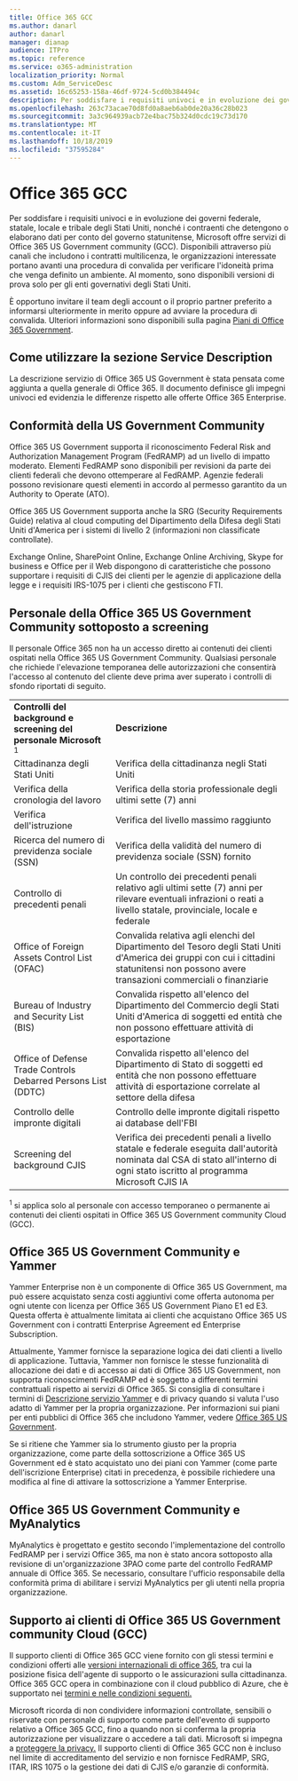 ```yaml
---
title: Office 365 GCC
ms.author: danarl
author: danarl
manager: dianap
audience: ITPro
ms.topic: reference
ms.service: o365-administration
localization_priority: Normal
ms.custom: Adm_ServiceDesc
ms.assetid: 16c65253-158a-46df-9724-5cd0b384494c
description: Per soddisfare i requisiti univoci e in evoluzione dei governi federale, statale, locale e tribale degli Stati Uniti, nonché i contraenti che detengono o elaborano dati per conto del governo statunitense, Microsoft offre servizi di Office 365 US Government community (GCC). Disponibili attraverso più canali che includono i contratti multilicenza, le organizzazioni interessate portano avanti una procedura di convalida per verificare l'idoneità prima che venga definito un ambiente. Al momento, sono disponibili versioni di prova solo per gli enti governativi degli Stati Uniti.
ms.openlocfilehash: 263c73acae70d8fd0a8aeb6ab0de20a36c28b023
ms.sourcegitcommit: 3a3c964939acb72e4bac75b324d0cdc19c73d170
ms.translationtype: MT
ms.contentlocale: it-IT
ms.lasthandoff: 10/18/2019
ms.locfileid: "37595284"
---
```

# <a name="office-365-gcc"></a>Office 365 GCC

Per soddisfare i requisiti univoci e in evoluzione dei governi federale, statale, locale e tribale degli Stati Uniti, nonché i contraenti che detengono o elaborano dati per conto del governo statunitense, Microsoft offre servizi di Office 365 US Government community (GCC). Disponibili attraverso più canali che includono i contratti multilicenza, le organizzazioni interessate portano avanti una procedura di convalida per verificare l'idoneità prima che venga definito un ambiente. Al momento, sono disponibili versioni di prova solo per gli enti governativi degli Stati Uniti. 
  
È opportuno invitare il team degli account o il proprio partner preferito a informarsi ulteriormente in merito oppure ad avviare la procedura di convalida. Ulteriori informazioni sono disponibili sulla pagina [Piani di Office 365 Government](https://products.office.com/en-us/government/compare-office-365-government-plans). 
  
## <a name="how-to-use-this-service-description-section"></a>Come utilizzare la sezione Service Description

La descrizione servizio di Office 365 US Government è stata pensata come aggiunta a quella generale di Office 365. Il documento definisce gli impegni univoci ed evidenzia le differenze rispetto alle offerte Office 365 Enterprise.
  
## <a name="us-government-community-compliance"></a>Conformità della US Government Community

Office 365 US Government supporta il riconoscimento Federal Risk and Authorization Management Program (FedRAMP) ad un livello di impatto moderato. Elementi FedRAMP sono disponibili per revisioni da parte dei clienti federali che devono ottemperare al FedRAMP. Agenzie federali possono revisionare questi elementi in accordo al permesso garantito da un Authority to Operate (ATO).
  
Office 365 US Government supporta anche la SRG (Security Requirements Guide) relativa al cloud computing del Dipartimento della Difesa degli Stati Uniti d'America per i sistemi di livello 2 (informazioni non classificate controllate). 
  
Exchange Online, SharePoint Online, Exchange Online Archiving, Skype for business e Office per il Web dispongono di caratteristiche che possono supportare i requisiti di CJIS dei clienti per le agenzie di applicazione della legge e i requisiti IRS-1075 per i clienti che gestiscono FTI.
  
## <a name="office-365-us-government-community-screened-personnel"></a>Personale della Office 365 US Government Community sottoposto a screening

Il personale Office 365 non ha un accesso diretto ai contenuti dei clienti ospitati nella Office 365 US Government Community. Qualsiasi personale che richiede l'elevazione temporanea delle autorizzazioni che consentirà l'accesso al contenuto del cliente deve prima aver superato i controlli di sfondo riportati di seguito. 
  
|||
|:-----|:-----|
|**Controlli del background e screening del personale Microsoft** <sup>1</sup> <br/> |**Descrizione** <br/> |
|Cittadinanza degli Stati Uniti  <br/> |Verifica della cittadinanza negli Stati Uniti  <br/> |
|Verifica della cronologia del lavoro  <br/> |Verifica della storia professionale degli ultimi sette (7) anni  <br/> |
|Verifica dell'istruzione  <br/> |Verifica del livello massimo raggiunto  <br/> |
|Ricerca del numero di previdenza sociale (SSN)  <br/> |Verifica della validità del numero di previdenza sociale (SSN) fornito  <br/> |
|Controllo di precedenti penali  <br/> |Un controllo dei precedenti penali relativo agli ultimi sette (7) anni per rilevare eventuali infrazioni o reati a livello statale, provinciale, locale e federale  <br/> |
|Office of Foreign Assets Control List (OFAC)  <br/> |Convalida relativa agli elenchi del Dipartimento del Tesoro degli Stati Uniti d'America dei gruppi con cui i cittadini statunitensi non possono avere transazioni commerciali o finanziarie  <br/> |
|Bureau of Industry and Security List (BIS)  <br/> |Convalida rispetto all'elenco del Dipartimento del Commercio degli Stati Uniti d'America di soggetti ed entità che non possono effettuare attività di esportazione  <br/> |
|Office of Defense Trade Controls Debarred Persons List (DDTC)  <br/> |Convalida rispetto all'elenco del Dipartimento di Stato di soggetti ed entità che non possono effettuare attività di esportazione correlate al settore della difesa  <br/> |
|Controllo delle impronte digitali  <br/> |Controllo delle impronte digitali rispetto ai database dell'FBI  <br/> |
|Screening del background CJIS  <br/> |Verifica dei precedenti penali a livello statale e federale eseguita dall'autorità nominata dal CSA di stato all'interno di ogni stato iscritto al programma Microsoft CJIS IA  <br/> |

<sup>1</sup> si applica solo al personale con accesso temporaneo o permanente ai contenuti dei clienti ospitati in Office 365 US Government community Cloud (GCC).
  
## <a name="office-365-us-government-community-and-yammer"></a>Office 365 US Government Community e Yammer

Yammer Enterprise non è un componente di Office 365 US Government, ma può essere acquistato senza costi aggiuntivi come offerta autonoma per ogni utente con licenza per Office 365 US Government Piano E1 ed E3. Questa offerta è attualmente limitata ai clienti che acquistano Office 365 US Government con i contratti Enterprise Agreement ed Enterprise Subscription. 
  
Attualmente, Yammer fornisce la separazione logica dei dati clienti a livello di applicazione. Tuttavia, Yammer non fornisce le stesse funzionalità di allocazione dei dati e di accesso ai dati di Office 365 US Government, non supporta riconoscimenti FedRAMP ed è soggetto a differenti termini contrattuali rispetto ai servizi di Office 365. Si consiglia di consultare i termini di [Descrizione servizio Yammer](../../yammer-service-description/yammer-service-description.md) e di privacy quando si valuta l'uso adatto di Yammer per la propria organizzazione. Per informazioni sui piani per enti pubblici di Office 365 che includono Yammer, vedere [Office 365 US Government](office-365-us-government.md).
  
Se si ritiene che Yammer sia lo strumento giusto per la propria organizzazione, come parte della sottoscrizione a Office 365 US Government ed è stato acquistato uno dei piani con Yammer (come parte dell'iscrizione Enterprise) citati in precedenza, è possibile richiedere una modifica al fine di attivare la sottoscrizione a Yammer Enterprise.
  
## <a name="office-365-us-government-community-and-myanalytics"></a>Office 365 US Government Community e MyAnalytics

MyAnalytics è progettato e gestito secondo l'implementazione del controllo FedRAMP per i servizi Office 365, ma non è stato ancora sottoposto alla revisione di un'organizzazione 3PAO come parte del controllo FedRAMP annuale di Office 365. Se necessario, consultare l'ufficio responsabile della conformità prima di abilitare i servizi MyAnalytics per gli utenti nella propria organizzazione.
  
## <a name="office-365-us-government-community-cloud-gcc-customer-support"></a>Supporto ai clienti di Office 365 US Government community Cloud (GCC)

Il supporto clienti di Office 365 GCC viene fornito con gli stessi termini e condizioni offerti alle [versioni internazionali di office 365](https://docs.microsoft.com/en-us/office365/servicedescriptions/office-365-platform-service-description/support 
), tra cui la posizione fisica dell'agente di supporto o le assicurazioni sulla cittadinanza. Office 365 GCC opera in combinazione con il cloud pubblico di Azure, che è supportato nei [termini e nelle condizioni seguenti.](https://azure.microsoft.com/en-us/support/plans/)

Microsoft ricorda di non condividere informazioni controllate, sensibili o riservate con personale di supporto come parte dell'evento di supporto relativo a Office 365 GCC, fino a quando non si conferma la propria autorizzazione per visualizzare o accedere a tali dati. Microsoft si impegna a [proteggere la privacy.](https://privacy.microsoft.com/en-US/privacystatement ) Il supporto clienti di Office 365 GCC non è incluso nel limite di accreditamento del servizio e non fornisce FedRAMP, SRG, ITAR, IRS 1075 o la gestione dei dati di CJIS e/o garanzie di conformità.
